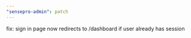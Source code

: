 ```yaml
---
"sensepro-admin": patch
---
```


fix: sign in page now redirects to /dashboard if user already has session
